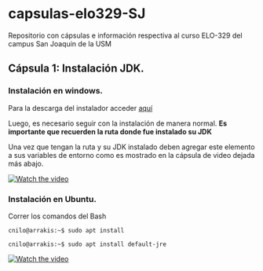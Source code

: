 # capsulas-elo329-SJ
Repositorio con cápsulas e información respectiva al curso ELO-329 del campus San Joaquin de la USM

## Cápsula 1: Instalación JDK.
### Instalación en windows.
Para la descarga del instalador acceder [aquí](https://www.oracle.com/java/technologies/downloads/#jdk17-windows)

Luego, es necesario seguir con la instalación de manera normal. **Es importante que recuerden la ruta donde fue instalado su JDK**

Una vez que tengan la ruta y su JDK instalado deben agregar este elemento a sus variables de entorno como es mostrado en la cápsula de video dejada más abajo.

[![Watch the video](https://i.ibb.co/dkM1WDg/Captura-de-pantalla-2022-03-21-222252.png)](https://drive.google.com/file/d/17Ns_GZTskopNOLs3Lix6TtX20U4OzuDm/view)

### Instalación en Ubuntu.
Correr los comandos del Bash
```console
cnilo@arrakis:~$ sudo apt install
```
```console
cnilo@arrakis:~$ sudo apt install default-jre
```
[![Watch the video](https://i.ibb.co/VDbz13B/Captura-de-Pantalla-2022-04-07-a-la-s-11-26-43.png)](https://drive.google.com/file/d/18pbAxgkTohrkWFToxzIqXP-4CAC62slS/view)

